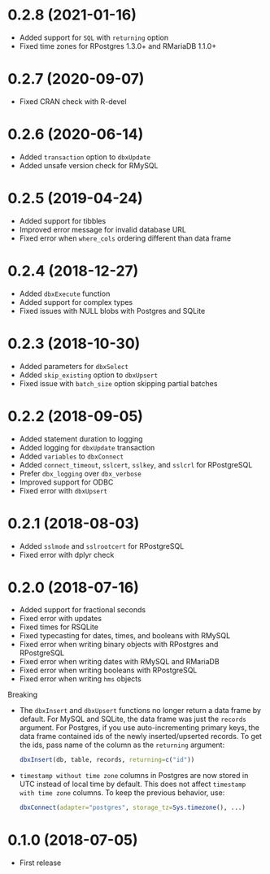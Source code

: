 # 0.2.8 (2021-01-16)

- Added support for `SQL` with `returning` option
- Fixed time zones for RPostgres 1.3.0+ and RMariaDB 1.1.0+

# 0.2.7 (2020-09-07)

- Fixed CRAN check with R-devel

# 0.2.6 (2020-06-14)

- Added `transaction` option to `dbxUpdate`
- Added unsafe version check for RMySQL

# 0.2.5 (2019-04-24)

- Added support for tibbles
- Improved error message for invalid database URL
- Fixed error when `where_cols` ordering different than data frame

# 0.2.4 (2018-12-27)

- Added `dbxExecute` function
- Added support for complex types
- Fixed issues with NULL blobs with Postgres and SQLite

# 0.2.3 (2018-10-30)

- Added parameters for `dbxSelect`
- Added `skip_existing` option to `dbxUpsert`
- Fixed issue with `batch_size` option skipping partial batches

# 0.2.2 (2018-09-05)

- Added statement duration to logging
- Added logging for `dbxUpdate` transaction
- Added `variables` to `dbxConnect`
- Added `connect_timeout`, `sslcert`, `sslkey`, and `sslcrl` for RPostgreSQL
- Prefer `dbx_logging` over `dbx_verbose`
- Improved support for ODBC
- Fixed error with `dbxUpsert`

# 0.2.1 (2018-08-03)

- Added `sslmode` and `sslrootcert` for RPostgreSQL
- Fixed error with dplyr check

# 0.2.0 (2018-07-16)

- Added support for fractional seconds
- Fixed error with updates
- Fixed times for RSQLite
- Fixed typecasting for dates, times, and booleans with RMySQL
- Fixed error when writing binary objects with RPostgres and RPostgreSQL
- Fixed error when writing dates with RMySQL and RMariaDB
- Fixed error when writing booleans with RPostgreSQL
- Fixed error when writing `hms` objects

Breaking

- The `dbxInsert` and `dbxUpsert` functions no longer return a data frame by default. For MySQL and SQLite, the data frame was just the `records` argument. For Postgres, if you use auto-incrementing primary keys, the data frame contained ids of the newly inserted/upserted records. To get the ids, pass name of the column as the `returning` argument:

  ```r
  dbxInsert(db, table, records, returning=c("id"))
  ```

- `timestamp without time zone` columns in Postgres are now stored in UTC instead of local time by default. This does not affect `timestamp with time zone` columns. To keep the previous behavior, use:

  ```r
  dbxConnect(adapter="postgres", storage_tz=Sys.timezone(), ...)
  ```

# 0.1.0 (2018-07-05)

- First release
